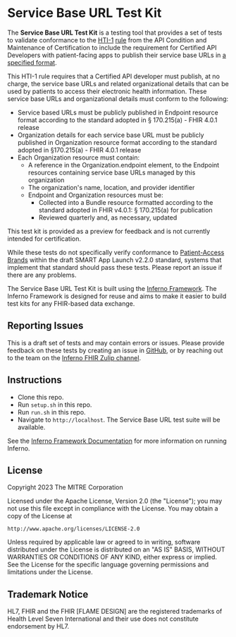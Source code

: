 # Service Base URL Test Kit


The **Service Base URL Test Kit** is a testing tool that provides a set of tests
to validate conformance to the
[HTI-1](https://www.healthit.gov/topic/laws-regulation-and-policy/health-data-technology-and-interoperability-certification-program)
[rule](https://www.ecfr.gov/current/title-45/subtitle-A/subchapter-D/part-170/subpart-D/section-170.404#p-170.404(b)(2))
from the API Condition and Maintenance of Certification to include the
requirement for Certified API Developers with patient-facing apps to publish
their service base URLs in [a specified
format](https://www.federalregister.gov/d/2023-07229/p-2342).

This HTI-1 rule requires that a Certified API developer must publish, at no
charge, the service base URLs and related organizational details that can be
used by patients to access their electronic health information. These service
base URLs and organizational details must conform to the following:
  - Service based URLs must be publicly published in Endpoint resource format
    according to the standard adopted in § 170.215(a) - FHIR 4.0.1 release 
  - Organization details for each service base URL must be publicly published in
    Organization resource format according to the standard adopted in
    §170.215(a) - FHIR 4.0.1 release 
  - Each Organization resource must contain:
    - A reference in the Organization.endpoint element, to the Endpoint
      resources containing service base URLs managed by this organization
    - The organization's name, location, and provider identifier 
    - Endpoint and Organization resources must be:
      - Collected into a Bundle resource formatted according to the standard
        adopted in FHIR v4.0.1: § 170.215(a) for publication
      - Reviewed quarterly and, as necessary, updated

This test kit is provided as a preview for feedback and is not currently
intended for certification.

While these tests do not specifically verify conformance to [Patient-Access
Brands](https://build.fhir.org/ig/HL7/smart-app-launch/brands.html) within the
draft SMART App Launch v2.2.0 standard, systems that implement that standard
should pass these tests. Please report an issue if there are any problems.

The Service Base URL Test Kit is built using the [Inferno
Framework](https://inferno-framework.github.io/).  The Inferno Framework is
designed for reuse and aims to make it easier to build test kits for any
FHIR-based data exchange.

## Reporting Issues

This is a draft set of tests and may contain errors or issues. Please provide
feedback on these tests by creating an issue in
[GitHub](https://github.com/inferno-framework/service-base-url-test-kit/issues),
or by reaching out to the team on the [Inferno FHIR Zulip
channel](https://chat.fhir.org/#narrow/stream/179309-inferno). 

## Instructions

- Clone this repo.
- Run `setup.sh` in this repo.
- Run `run.sh` in this repo.
- Navigate to `http://localhost`. The Service Base URL test suite will be
  available.

See the [Inferno Framework
Documentation](https://inferno-framework.github.io/inferno-core/getting-started.html#getting-started-for-inferno-users)
for more information on running Inferno.

## License
Copyright 2023 The MITRE Corporation

Licensed under the Apache License, Version 2.0 (the "License"); you may not use
this file except in compliance with the License. You may obtain a copy of the
License at
```
http://www.apache.org/licenses/LICENSE-2.0
```
Unless required by applicable law or agreed to in writing, software distributed
under the License is distributed on an "AS IS" BASIS, WITHOUT WARRANTIES OR
CONDITIONS OF ANY KIND, either express or implied. See the License for the
specific language governing permissions and limitations under the License.

## Trademark Notice

HL7, FHIR and the FHIR [FLAME DESIGN] are the registered trademarks of Health
Level Seven International and their use does not constitute endorsement by HL7.

